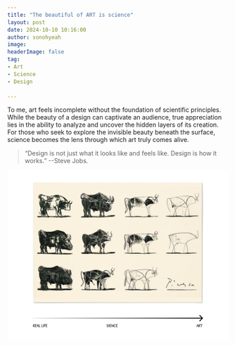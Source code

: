 ```yaml
---
title: "The beautiful of ART is science"
layout: post
date: 2024-10-10 10:16:00
author: sonohyeah
image: 
headerImage: false
tag:
- Art
- Science
- Design

---
```

To me, art feels incomplete without the foundation of scientific principles. While the beauty of a design can captivate an audience, true appreciation lies in the ability to analyze and uncover the hidden layers of its creation. For those who seek to explore the invisible beauty beneath the surface, science becomes the lens through which art truly comes alive.

> “Design is not just what it looks like and feels like. Design is how it works.” --Steve Jobs.


![The beautiful of ART is science](/assets/img/micro/2024-10-10/art-science-real-life.png)